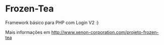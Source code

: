 Frozen-Tea
==========

Framework básico para PHP com Login V2 :)

Mais informações em http://www.xenon-corporation.com/projeto-frozen-tea
